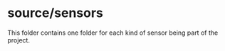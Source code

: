 # source/sensors

This folder contains one folder for each kind of sensor being part of the
project.
